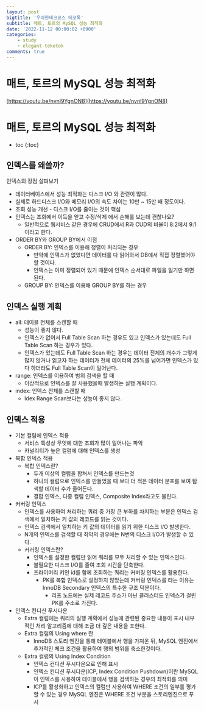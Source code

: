 ```yaml
---
layout: post
bigtitle: '우아한테크코스 테코톡'
subtitle: 매트, 토르의 MySQL 성능 최적화
date: '2022-11-12 00:00:02 +0900'
categories:
    - study
    - elegant-tekotok
comments: true
---
```


# 매트, 토르의 MySQL 성능 최적화
[https://youtu.be/nvnl9YgnON8](https://youtu.be/nvnl9YgnON8)

# 매트, 토르의 MySQL 성능 최적화
* toc
{:toc}

## 인덱스를 왜쓸까?
인덱스의 장점 살펴보기 
+ 데이터베이스에서 성능 최적화는 디스크 I/O 와 관련이 많다.
+ 실제로 하드디스크 I/O와 메모리 I/O의 속도 차이는 10만 ~ 15만 배 정도이다. 
+ 조회 성능 개선 - 디스크 I/O를 줄이는 것이 핵심 
+ 인덱스는 조회에서 이득을 얻고 수정/삭제 에서 손해를 보는데 괜찮나요? 
  + 일반적으로 웹서비스 같은 경우에 CRUD에서 R과 CUD의 비율이 8:2에서 9:1 이라고 한다.
+ ORDER BY와 GROUP BY에서 이점
  + ORDER BY: 인덱스를 이용해 정렬이 처리되는 경우 
    + 만약에 인덱스가 없었다면 데이터를 다 읽어와서 DB에서 직접 정렬했어야 할 것이다. 
    + 인덱스는 이미 정렬되어 있기 때문에 인덱스 순서대로 파일을 일기만 하면 된다.
  + GROUP BY: 인덱스를 이용해 GROUP BY를 하는 경우 

## 인덱스 실행 계획 
+ all: 테이블 전체를 스캔할 때
  + 성능이 좋지 않다. 
  + 인덱스가 없어서 Full Table Scan 하는 경우도 있고 인덱스가 있는데도 Full Table Scan 하는 경우가 있다.
  + 인덱스가 있는데도 Full Table Scan 하는 경우는 데이터 전체의 개수가 그렇게 많지 않거나 읽고자 하는 데이터가 전체 데이터의 25%를 넘어가면 인덱스가 있다 하더라도 Full Table Scan이 일어난다. 
+ range: 인덱스를 이용하여 범위 검색을 할 때
  + 이상적으로 인덱스를 잘 사용했을때 발생하는 실행 계획이다. 
+ index: 인덱스 전체를 스캔할 때 
  + Idex Range Scan보다는 성능이 좋지 않다. 

## 인덱스 적용 
+ 기본 컬럼에 인덱스 적용
  + 서비스 특성상 무엇에 대한 조회가 많이 일어나는 파악
  + 카널리티가 높은 컬럼에 대해 인덱스를 생성 
+ 복합 인덱스 적용
  + 복합 인덱스란?
    + 두개 이상의 컬럼을 합쳐서 인덱스를 만드는것 
    + 하나의 컬럼으로 인덱스를 만들었을 때 보다 더 적은 데이터 분포를 보여 탐색할 데이터 수가 줄어든다.
    + 결합 인덱스, 다중 컬럼 인덱스, Composite Index라고도 불린다. 
+ 커버링 인덱스 
  + 인덱스를 사용하여 처리하는 쿼리 중 가장 큰 부하를 차지하는 부분은 인덱스 검색에서 일치하는 키 값의 레코드를 읽는 것이다.
  + 인덱스 검색에서 일치하는 키 값의 데이터를 읽기 위한 디스크 I/O 발생한다. 
  + N개의 인덱스를 검색할 때 최악의 경우에는 N번의 디스크 I/O가 발생할 수 있다. 
  + 커러링 인덱스란?
    + 인덱스롤 설정한 컬럼만 읽어 쿼리를 모두 처리할 수 있는 인덱스인다.
    + 불필요한 디스크 I/O를 줄여 조회 시간을 단축한다. 
    + 프라이머리 키인 id를 함께 조회하는 쿼리는 커버링 인덱스를 활용한다. 
      + PK를 복합 인덱스로 설정하지 않았는데 커버링 인덱스를 타는 이유는 InnoDB Secondary 인덱스의 특수한 구조 덕분이다.
        + 리프 노드에는 실제 레코드 주소가 아닌 클러스터드 인덱스가 걸린 PK를 주소로 가진다.
+ 인덱스 컨디션 푸시다운
  + Extra 컬럼에는 쿼리의 실행 계획에서 성능에 관련된 중요한 내용이 표시 내부적인 처리 알고리즘에 대해 조금 더 깊은 내용을 포한다.
  + Extra 컬럼의 Using where 란
    + InnoDB 스토리 엔진을 통해 테이블에서 행을 가져온 뒤, MySQL 엔진에서 추가적인 체크 조건을 활용하여 행의 범위를 축소한것이다.
  + Extra 컬럼의 Using Index Condition 
    + 인덱스 컨디션 푸시다운으로 인해 표시
    + 인덱스 컨디션 푸시다운(ICP, Index Condition Pushdown)이란 MySQL이 인덱스를 사용하여 테이블에서 행을 검색하는 경우의 최적화를 의미
    + ICP를 활성화하고 인덱스의 컬럼만 사용하여 WHERE 조건의 일부를 평가할 수 있는 경우 MySQL 엔진은 WHERE 조건 부분을 스토리엔진으로 푸시 


  